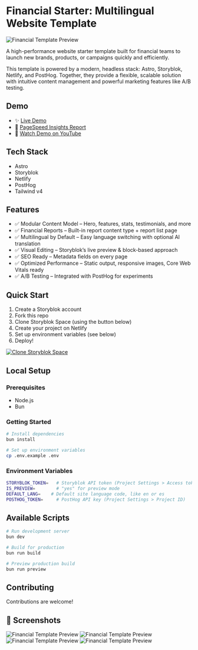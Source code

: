 # Financial Starter: Multilingual Website Template

![Financial Template Preview](https://a.storyblok.com/f/286134095425736/1920x1080/8a2b82127e/template-image.png)

A high-performance website starter template built for financial teams to launch new brands, products, or campaigns quickly and efficiently.

This template is powered by a modern, headless stack: Astro, Storyblok, Netlify, and PostHog. Together, they provide a flexible, scalable solution with intuitive content management and powerful marketing features like A/B testing.

## Demo
- ✨ [Live Demo](https://astro-storyblok-finance-starter.netlify.app/)
- 💨 [PageSpeed Insights Report](https://pagespeed.web.dev/analysis/https-astro-storyblok-template-netlify-app/04ge88qxbi?form_factor=desktop)
- 🍿 [Watch Demo on YouTube](https://www.youtube.com/watch?v=2hPhwubis7Q)

## Tech Stack
- Astro
- Storyblok
- Netlify
- PostHog
- Tailwind v4

## Features
- ✅ Modular Content Model – Hero, features, stats, testimonials, and more
- ✅ Financial Reports – Built-in report content type + report list page
- ✅ Multilingual by Default – Easy language switching with optional AI translation
- ✅ Visual Editing – Storyblok’s live preview & block-based approach
- ✅ SEO Ready – Metadata fields on every page
- ✅ Optimized Performance – Static output, responsive images, Core Web Vitals ready
- ✅ A/B Testing – Integrated with PostHog for experiments


## Quick Start
1. Create a Storyblok account
2. Fork this repo
3. Clone Storyblok Space (using the button below)
4. Create your project on Netlify
5. Set up environment variables (see below)
6. Deploy!

[![Clone Storyblok Space](https://a.storyblok.com/f/286134095425736/867x146/a357885bea/clone-button.png/m/208x0)](https://astro-storyblok-finance-starter.netlify.app/.netlify/functions/clone-storyblok-space)

## Local Setup

### Prerequisites
- Node.js
- Bun

### Getting Started
```bash
# Install dependencies
bun install

# Set up environment variables
cp .env.example .env
```

### Environment Variables
```bash
STORYBLOK_TOKEN=   # Storyblok API token (Project Settings > Access token)
IS_PREVIEW=        # "yes" for preview mode
DEFAULT_LANG=    # Default site language code, like en or es
POSTHOG_TOKEN=     # PostHog API key (Project Settings > Project ID)
```

## Available Scripts
```bash
# Run development server
bun dev

# Build for production
bun run build

# Preview production build
bun run preview
```

## Contributing
Contributions are welcome!

## 📸 Screenshots
![Financial Template Preview](https://a.storyblok.com/f/286134095425736/3840x2160/0da3abc8e2/2.png)
![Financial Template Preview](https://a.storyblok.com/f/286134095425736/3840x2160/70e9404911/4.png)
![Financial Template Preview](https://a.storyblok.com/f/286134095425736/3840x2160/9913515548/5.png)
![Financial Template Preview](https://a.storyblok.com/f/286134095425736/3840x2160/10957f2691/3.png)
